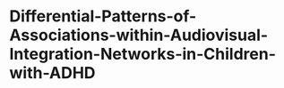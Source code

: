 # Differential-Patterns-of-Associations-within-Audiovisual-Integration-Networks-in-Children-with-ADHD